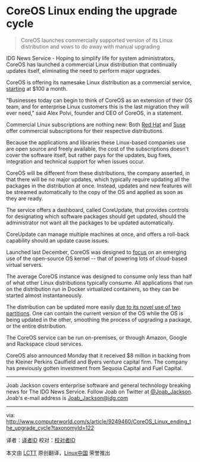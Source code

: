 CoreOS Linux ending the upgrade cycle
================================================================================
> CoreOS launches commercially supported version of its Linux distribution and vows to do away with manual upgrading

IDG News Service - Hoping to simplify life for system administrators, CoreOS has launched a commercial Linux distribution that continually updates itself, eliminating the need to perform major upgrades.

CoreOS is offering its namesake Linux distribution as a commercial service, [starting][1] at $100 a month.

"Businesses today can begin to think of CoreOS as an extension of their OS team, and for enterprise Linux customers this is the last migration they will ever need," said Alex Polvi, founder and CEO of CoreOS, in a statement.

Commercial Linux subscriptions are nothing new: Both [Red Hat][2] and [Suse][3] offer commercial subscriptions for their respective distributions.

Because the applications and libraries these Linux-based companies use are open source and freely available, the cost of the subscriptions doesn't cover the software itself, but rather pays for the updates, bug fixes, integration and technical support for when issues occur.

CoreOS will be different from these distributions, the company asserted, in that there will be no major updates, which typically require updating all the packages in the distribution at once. Instead, updates and new features will be streamed automatically to the copy of the OS and applied as soon as they are ready.

The service offers a dashboard, called CoreUpdate, that provides controls for designating which software packages should get updated, should the administrator not want all the packages to be updated automatically.

CoreUpdate can manage multiple machines at once, and offers a roll-back capability should an update cause issues.

Launched last December, CoreOS was designed to [focus][4] on an emerging use of the open-source OS kernel -- that of powering lots of cloud-based virtual servers.

The average CoreOS instance was designed to consume only less than half of what other Linux distributions typically consume. All applications that run on the distribution run in Docker virtualized containers, so they can be started almost instantaneously.

The distribution can be updated more easily [due to its novel use of two partitions][5]. One can contain the current version of the OS while the OS is being updated in the other, smoothing the process of upgrading a package, or the entire distribution.

The CoreOS service can be run on-premises, or through Amazon, Google and Rackspace cloud services.

CoreOS also announced Monday that it received $8 million in backing from the Kleiner Perkins Caulfield and Byers venture capital firm. The company has previously gotten investment from Sequoia Capital and Fuel Capital.

----------

Joab Jackson covers enterprise software and general technology breaking news for The IDG News Service. Follow Joab on Twitter at [@Joab_Jackson][6]. Joab's e-mail address is [Joab_Jackson@idg.com][7]

--------------------------------------------------------------------------------

via: http://www.computerworld.com/s/article/9249460/CoreOS_Linux_ending_the_upgrade_cycle?taxonomyId=122

译者：[译者ID](https://github.com/译者ID) 校对：[校对者ID](https://github.com/校对者ID)

本文由 [LCTT](https://github.com/LCTT/TranslateProject) 原创翻译，[Linux中国](http://linux.cn/) 荣誉推出

[1]:https://coreos.com/products/managed-linux/plans/
[2]:http://www.redhat.com/about/subscription/
[3]:https://www.suse.com/support/programs/subscriptions/
[4]:http://www.networkworld.com/article/2177120/cloud-computing/coreos-linux-distro-lands-on-the-google-cloud-platform.html
[5]:https://coreos.com/using-coreos/updates/
[6]:http://twitter.com/Joab_Jackson
[7]:Joab_Jackson@idg.com